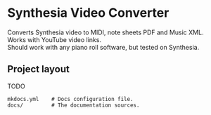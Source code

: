 # Synthesia Video Converter

Converts Synthesia video to MIDI, note sheets PDF and Music XML.  
Works with YouTube video links.  
Should work with any piano roll software, but tested on Synthesia.  

## Project layout

TODO

    mkdocs.yml    # Docs configuration file.
    docs/         # The documentation sources.

